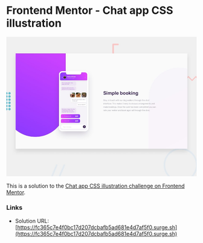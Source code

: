 # Frontend Mentor - Chat app CSS illustration

![Design preview for the Chat app CSS illustration coding challenge](./design/desktop-preview.jpg)

This is a solution to the [Chat app CSS illustration challenge on Frontend Mentor](https://www.frontendmentor.io/challenges/chat-app-css-illustration-O5auMkFqY).

### Links

- Solution URL: [https://fc365c7e4f0bc17d207dcbafb5ad681e4d7af5f0.surge.sh](https://fc365c7e4f0bc17d207dcbafb5ad681e4d7af5f0.surge.sh)
